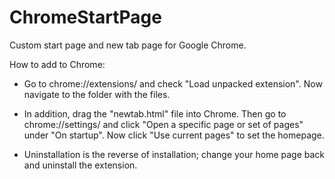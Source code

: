 ChromeStartPage
===============

Custom start page and new tab page for Google Chrome.

How to add to Chrome:
* Go to chrome://extensions/ and check "Load unpacked extension". Now navigate to the folder with the files.

* In addition, drag the "newtab.html" file into Chrome. Then go to chrome://settings/ and click "Open a specific 
page or set of pages" under "On startup". Now click "Use current pages" to set the homepage.

* Uninstallation is the reverse of installation; change your home page back and uninstall the extension.


